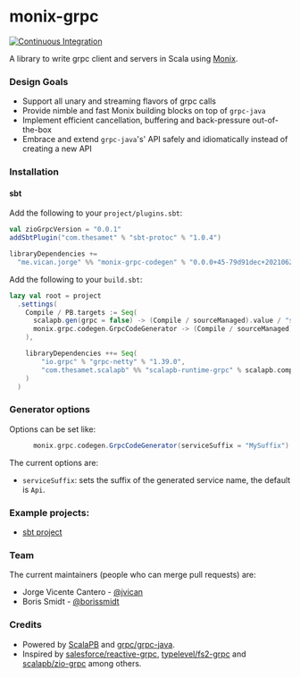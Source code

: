 # monix-grpc

[![Continuous Integration](https://github.com/jvican/monix-grpc/actions/workflows/ci.yml/badge.svg)](https://github.com/jvican/monix-grpc/actions/workflows/ci.yml)

A library to write grpc client and servers in Scala using [Monix][].

### Design Goals

- Support all unary and streaming flavors of grpc calls
- Provide nimble and fast Monix building blocks on top of `grpc-java`
- Implement efficient cancellation, buffering and back-pressure out-of-the-box
- Embrace and extend `grpc-java`'s' API safely and idiomatically instead of creating a new API

### Installation
#### sbt
Add the following to your `project/plugins.sbt`:
```sbt
val zioGrpcVersion = "0.0.1"
addSbtPlugin("com.thesamet" % "sbt-protoc" % "1.0.4")

libraryDependencies +=
  "me.vican.jorge" %% "monix-grpc-codegen" % "0.0.0+45-79d91dec+20210625-1618"
```

Add the following to your `build.sbt`:
```sbt
lazy val root = project
  .settings(
    Compile / PB.targets := Seq(
      scalapb.gen(grpc = false) -> (Compile / sourceManaged).value / "scalapb",
      monix.grpc.codegen.GrpcCodeGenerator -> (Compile / sourceManaged).value / "scalapb"
    ),

    libraryDependencies ++= Seq(
        "io.grpc" % "grpc-netty" % "1.39.0",
        "com.thesamet.scalapb" %% "scalapb-runtime-grpc" % scalapb.compiler.Version.scalapbVersion
    )
  )
```

### Generator options
Options can be set like:
```sbt
      monix.grpc.codegen.GrpcCodeGenerator(serviceSuffix = "MySuffix") -> (Compile / sourceManaged).value / "scalapb"
```

The current options are:
- `serviceSuffix`: sets the suffix of the generated service name, the default is `Api`.

### Example projects:
- [sbt project](examples/sbt-installation/README.md)

### Team

The current maintainers (people who can merge pull requests) are:

- Jorge Vicente Cantero - [@jvican][]
- Boris Smidt - [@borissmidt][]

### Credits

- Powered by [ScalaPB][] and [grpc/grpc-java][].
- Inspired by [salesforce/reactive-grpc][], [typelevel/fs2-grpc][] and [scalapb/zio-grpc][] among others.

[@jvican]: https://github.com/jvican
[@borissmidt]: https://github.com/borissmidt
[Monix]: https://github.com/monix/monix
[ScalaPB]: https://scalapb.github.io
[grpc/grpc-java]: https://github.com/grpc/grpc-java
[scalapb/zio-grpc]: https://github.com/scalapb/zio-grpc
[typelevel/fs2-grpc]: https://github.com/typelevel/fs2-grpc
[salesforce/reactive-grpc]: https://github.com/salesforce/reactive-grpc